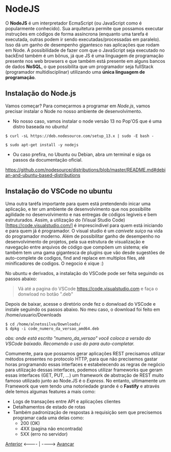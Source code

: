 # NodeJS

O **NodeJS** é um interpretador EcmaScript (ou JavaScript como é popularmente conhecido). Sua arquitetura permite que possamos executar instruções em códigos de forma assíncrona (enquanto uma tarefa é executada, outras podem ir sendo executadas/processadas em paralelo). Isso dá um ganho de desempenho gigantesco nas aplicações que rodam em Node. A possibilidade de fazer com que o JavaScript seja executado no backEnd também é um bônus, já que JS é uma linguagem de programação presente nos web browsers e que também está presente em alguns bancos de dados **NoSQL**, o que possibilita que um programador seja fullStack (programador multidisciplinar) utilizando uma **única linguagem de programação**.

## Instalação do Node.js

Vamos começar? Para começarmos a programar em *Node.js*, vamos precisar instalar o Node no nosso ambiente de desenvolvimento.

- No nosso caso, vamos instalar o node versão 13 no Pop'OS que é uma distro baseada no ubuntu!

```
$ curl -sL https://deb.nodesource.com/setup_13.x | sudo -E bash -

$ sudo apt-get install -y nodejs
```

- Ou caso prefira, no Ubuntu ou Debian, abra um terminal e siga os passos da documentação oficial.

https://github.com/nodesource/distributions/blob/master/README.md#debian-and-ubuntu-based-distributions

## Instalação do VSCode no ubuntu

Uma outra taréfa importante para quem está pretendendo inicar uma aplicação, e ter um ambiente de desenvolvimento que nos possibilite agilidade no desenvolvimento e nas entregas de códigos legiveis e bem estruturados. Assim, a utilização do (Visual Studio Code)[https://code.visualstudio.com/] é imprescindivel para quem está iniciando e para quem já é programador. O visual studio é um *canivete suiço* na vida do programador moderno. Além de possibilitar ganho de desempenho no desenvolvimento de projetos, pela sua estrutura de visualização e navegação entre arquivos de código que compõem um sistema; ele também tem uma gama gigantesca de plugins que vão desde sugestões de auto-complete de codigos, find and replace em multiplos files, até minificadores de codigos. O negocio é xique :)

No ubuntu e derivados, a instalação do VSCode pode ser feita seguindo os passos abaixo:

> Vá até a pagina do VSCode https://code.visualstudio.com e faça o donwload no botão ".deb"

Depois de baixar, acesse o diretório onde fez o donwload do VSCode e instale seguindo os passos abaixo. No meu caso, o download foi feito em /home/usuario/Downloads

```
$ cd /home/alnetosilva/Downloads/
$ dpkg -i code_numero_da_versao_amd64.deb

```
*obs: onde está escrito "numero_da_versao" você coloca a versão do VSCode baixado. Recomendo o uso do <tab> para auto-completar.*

Comumente, para que possamos gerar aplicações REST precisamos utilizar métodos presentes no protocolo HTTP, para que não precisemos gastar horas programando essas interfaces e estabelecendo as regras de negócio para utilização dessas interfaces, podemos utilizar frameworks que geram essas interfaces (GET, PUT, …) um framework de abstração de REST muito famoso utilizado junto ao Node.JS é o *Express*. No entanto, ultimamente um Framework que vem tendo uma notoriedade grande é o **Fastify** e através dele temos algumas features a mais como:

* Logs de transações entre API e aplicações clientes
* Detalhamentos de estado de rotas
* Também padronização de respostas à requisição sem que precisemos programar cada uma delas como:
  * 200 (OK)
  * 4XX (pagina não encontrada)
  * 5XX (erro no servidor)




[Anterior](./01Introducao.md) <---- | ----> [Avançar](./03Fastify.md)